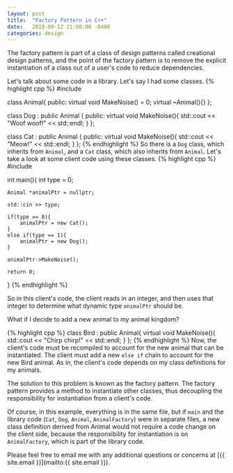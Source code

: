 ```yaml
---
layout: post
title:  "Factory Pattern in C++"
date:   2018-09-12 21:00:00 -0400
categories: design
---
```

<!-- You’ll find this post in your `_posts` directory. Go ahead and edit it and re-build the site to see your changes. You can rebuild the site in many different ways, but the most common way is to run `jekyll serve`, which launches a web server and auto-regenerates your site when a file is updated.

To add new posts, simply add a file in the `_posts` directory that follows the convention `YYYY-MM-DD-name-of-post.ext` and includes the necessary front matter. Take a look at the source for this post to get an idea about how it works.

Jekyll also offers powerful support for code snippets: -->

The factory pattern is part of a class of design patterns called
creational design patterns, and
the point of the factory pattern is to remove the explicit instantiation
of a class out of a user's code to reduce dependencies.

Let's talk about some code in a library. Let's say I had some classes.
{% highlight cpp %}
#include <iostream>

class Animal{
public:
    virtual void MakeNoise() = 0;
    virtual ~Animal(){}
};

class Dog : public Animal {
public:
    virtual void MakeNoise(){
        std::cout << "Woof woof!" << std::endl;
    }
};

class Cat : public Animal {
public:
    virtual void MakeNoise(){
        std::cout << "Meow!" << std::endl;
    }
};
{% endhighlight %}
So there is a `Dog` class, which inherits from `Animal`, and a `Cat` class,
which also inherits from `Animal`.
Let's take a look at some client code using these classes.
{% highlight cpp %}
#include <iostream>

int main(){
    int type = 0;

    Animal *animalPtr = nullptr;

    std::cin >> type;

    if(type == 0){
        animalPtr = new Cat();
    }
    else if(type == 1){
        animalPtr = new Dog();
    }

    animalPtr->MakeNoise();

    return 0;
}
{% endhighlight %}

So in this client's code, the client reads in an integer, and then uses
that integer to determine what dynamic type `animalPtr` should be.

What if I decide to add a new animal to my animal kingdom?

{% highlight cpp %}
class Bird : public Animal{
    virtual void MakeNoise(){
        std::cout << "Chirp chirp!" << std::endl;
    }
};
{% endhighlight %}
Now, the client's code must be recompiled to account for the new animal
that can be instantiated. The client must add a new
`else if` chain to account for the new Bird animal. 
As in, the client's code depends on my
class definitions for my animals.

The solution to this problem is known as the factory pattern.
The factory pattern provides a method to instantiate other classes,
thus decoupling the responsibility for instantiation from a client's code.

<script src="https://gist.github.com/cmorterud/04f33ff8eb1bcfba0138f0e945671d7b.js"></script>

Of course, in this example, everything is in the same file, but if `main`
and the library code (`Cat`, `Dog`, `Animal`, `AnimalFactory`)
were in separate files, a new class definition derived from Animal
would not require a code change on the client side, because
the responsibility for instantiation is on `AnimalFactory`, which
is part of the library code.

Please feel free to email me with any additional questions or concerns at
[{{ site.email }}](mailto:{{ site.email }}).
